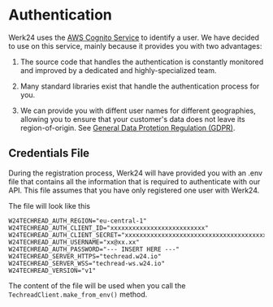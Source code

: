 # Authentication

Werk24 uses the [AWS Cognito Service](https://aws.amazon.com/cognito/) to identify a user.
We have decided to use on this service, mainly because it provides you with two advantages:

1. The source code that handles the authentication is constantly monitored and improved by a dedicated and highly-specialized team.

2. Many standard libraries exist that handle the authentication process for you.

3. We can provide you with diffent user names for different geographies, allowing you to ensure that your customer's data does not leave its region-of-origin. See [General Data Protetion Regulation (GDPR)](https://en.wikipedia.org/wiki/General_Data_Protection_Regulation).

## Credentials File

During the registration process, Werk24 will have provided you with an .env file that contains all the information that is required to authenticate with our API. This file assumes that you have only registered one user with Werk24.

The file will look like this

    W24TECHREAD_AUTH_REGION="eu-central-1"
    W24TECHREAD_AUTH_CLIENT_ID="xxxxxxxxxxxxxxxxxxxxxxxxxx"
    W24TECHREAD_AUTH_CLIENT_SECRET="xxxxxxxxxxxxxxxxxxxxxxxxxxxxxxxxxxxxxxxxxxxxxxxxxxxx"
    W24TECHREAD_AUTH_USERNAME="xx@xx.xx"
    W24TECHREAD_AUTH_PASSWORD="--- INSERT HERE ---"
    W24TECHREAD_SERVER_HTTPS="techread.w24.io"
    W24TECHREAD_SERVER_WSS="techread-ws.w24.io"
    W24TECHREAD_VERSION="v1"

The content of the file will be used when you call the `TechreadClient.make_from_env()` method.
